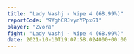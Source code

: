 ```yaml
---
title: "Lady Vashj - Wipe 4 (68.99%)"
reportCode: "9VghCRJvynYPpxG1"
player: "Zvora"
fight: "Lady Vashj - Wipe 4 (68.99%)"
date: 2021-10-10T19:07:58.024000+00:00
---
```

